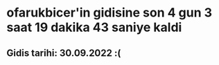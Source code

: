 # ofarukbicer'in gidisine son 4 gun 3 saat 19 dakika 43 saniye kaldi

## Gidis tarihi: 30.09.2022 :(